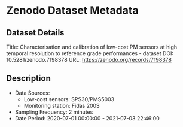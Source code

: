 # Zenodo Dataset Metadata

## Dataset Details
Title: Characterisation and calibration of low-cost PM sensors at high temporal resolution to reference grade performances - dataset
DOI: 10.5281/zenodo.7198378
URL: https://zenodo.org/records/7198378

## Description
- Data Sources:
	- Low-cost sensors: SPS30/PMS5003
	- Monitoring station: Fidas 200S
- Sampling Frequency: 2 minutes
- Date Period: 2020-07-01 00:00:00 - 2021-07-03 22:46:00
